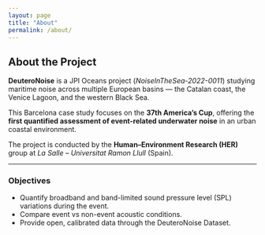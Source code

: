 ```yaml
---
layout: page
title: "About"
permalink: /about/
---
```


## About the Project

**DeuteroNoise** is a JPI Oceans project (*NoiseInTheSea-2022-0011*) studying maritime noise across multiple European basins — the Catalan coast, the Venice Lagoon, and the western Black Sea.

This Barcelona case study focuses on the **37th America’s Cup**, offering the **first quantified assessment of event-related underwater noise** in an urban coastal environment.

The project is conducted by the **Human–Environment Research (HER)** group at *La Salle – Universitat Ramon Llull* (Spain).

---

### Objectives

- Quantify broadband and band-limited sound pressure level (SPL) variations during the event.  
- Compare event vs non-event acoustic conditions.  
- Provide open, calibrated data through the DeuteroNoise Dataset.  